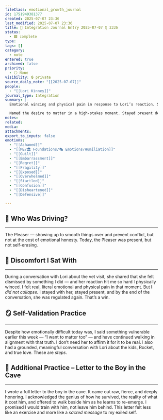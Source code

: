 ```yaml
---
fileClass: emotional_growth_journal
id: 1751949381377
created: 2025-07-07 23:36
last_modified: 2025-07-07 23:36
title: 🔁 Integration Journal Entry 2025-07-07 @ 2336
status:
  - 🟩 complete
type: 
tags: []
category:
  - note
entered: true
archived: false
priority:
  - ⚪ None
visibility: 🔒 private
source_daily_note: "[[2025-07-07]]"
people:
  - "[[Lori Kinney]]"
journal_type: Integration
summary: |-
  Emotional wincing and physical pain in response to Lori’s reaction. Stayed grounded instead of collapsing.

  Named the desire to matter in a high-stakes moment. Stayed present despite not being emotionally mirrored.
notes: 
related: 
media: 
attachments: 
export_to_inputs: false
emotions:
  - "[[Ashamed]]"
  - "[[ME/🏛️ Foundations/🎭 Emotions/Humiliation]]"
  - "[[Guilt]]"
  - "[[Embarrassment]]"
  - "[[Regret]]"
  - "[[Fragility]]"
  - "[[Exposed]]"
  - "[[Overwhelmed]]"
  - "[[Startled]]"
  - "[[Confusion]]"
  - "[[Disheartened]]"
  - "[[Defensive]]"

---
```


## 🚗 Who Was Driving?
---
The Pleaser — showing up to smooth things over and prevent conflict, but not at the cost of emotional honesty. Today, the Pleaser was present, but not self-erasing.

## 🤕 Discomfort I Sat With
---
During a conversation with Lori about the vet visit, she shared that she felt dismissed by something I did — and her reaction hit me so hard I physically winced. I felt real, literal emotional and physical pain in that moment. But I *did not collapse*. I stayed with her, stayed present, and by the end of the conversation, she was regulated again. That’s a win.

## 🪞 Self-Validation Practice
---
Despite how emotionally difficult today was, I said something vulnerable earlier this week — “I want to matter too” — and have continued walking in alignment with that truth. I don’t need her to affirm it for it to be real. I also had a grounded, meaningful conversation with Lori about the kids, Rocket, and true love. These are *steps*.

## 💌 Additional Practice – Letter to the Boy in the Cave
---
I wrote a full letter to the boy in the cave. It came out raw, fierce, and deeply honoring. I acknowledged the genius of how he survived, the reality of what it cost him, and offered to walk beside him as he learns to re-emerge. I promised I would train with him, not leave him behind. This letter felt less like an exercise and more like a *sacred message* to my exiled self.
